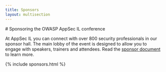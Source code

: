 ```yaml
---
title: Sponsors
layout: multisection
---
```


<section markdown="1">
# Sponsoring the OWASP AppSec IL conference

At AppSec IL you can connect with over 800 security professionals in our sponsor hall.  The main lobby of the event is designed to allow you to engage with speakers, trainers and attendees.  Read the [sponsor document](/docs/AppSecIL_2018_Sponsorships.pdf) to learn more. 
</section>

{% include sponsors.html %}
